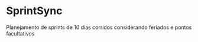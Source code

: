 # SprintSync
Planejamento de sprints de 10 dias corridos considerando feriados e pontos facultativos
